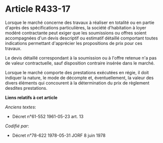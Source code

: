 # Article R433-17

Lorsque le marché concerne des travaux à réaliser en totalité ou en partie d'après des spécifications particulières, la
société d'habitation à loyer modéré contractante peut exiger que les soumissions ou offres soient accompagnées d'un devis
descriptif ou estimatif détaillé comportant toutes indications permettant d'apprécier les propositions de prix pour ces
travaux.

Le devis détaillé correspondant à la soumission ou à l'offre retenue n'a pas de valeur contractuelle, sauf disposition
contraire insérée dans le marché.

Lorsque le marché comporte des prestations exécutées en régie, il doit indiquer la nature, le mode de décompte et,
éventuellement, la valeur des divers éléments qui concourent à la détermination du prix de règlement desdites prestations.

**Liens relatifs à cet article**

_Anciens textes_:

  - Décret n°61-552 1961-05-23 art. 13

_Codifié par_:

  - Décret n°78-622 1978-05-31 JORF 8 juin 1978
